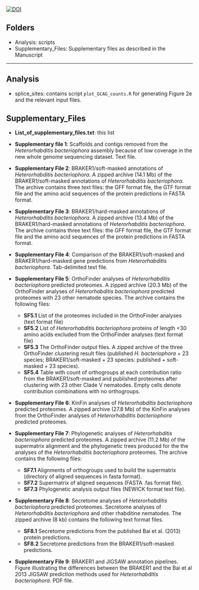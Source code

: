 [![DOI](https://zenodo.org/badge/107890488.svg)](https://zenodo.org/badge/latestdoi/107890488)

Folders
------------
- Analysis: scripts
- Supplementary_Files: Supplementary files as described in the Manuscript
------------


Analysis
------------
- splice_sites: contains script ```plot_GCAG_counts.R``` for generating Figure 2e and the relevant input files.


Supplementary_Files
------------

* **List_of_supplementary_files.txt**: this list

* **Supplementary file 1**: Scaffolds and contigs removed from the *Heterorhabditis bacteriophora* assembly because of low coverage in the new whole genome sequencing dataset. Text file.

* **Supplementary File 2**: BRAKER1/soft-masked annotations of *Heterorhabditis bacteriophora*. A zipped archive (14.1 Mb) of the BRAKER1/soft-masked annotations of *Heterorhabditis bacteriophora*. The archive contains three text files: the GFF format file, the GTF format file and the amino acid sequences of the protein predictions in FASTA format.

* **Supplementary File 3**: BRAKER1/hard-masked annotations of *Heterorhabditis bacteriophora*. A zipped archive (13.4 Mb) of the BRAKER1/hard-masked annotations of *Heterorhabditis bacteriophora*. The archive contains three text files: the GFF format file, the GTF format file and the amino acid sequences of the protein predictions in FASTA format.

* **Supplementary File 4**: Comparison of the BRAKER1/soft-masked and BRAKER1/hard-masked gene predictions from *Heterorhabditis bacteriophora*. Tab-delimited text file.

* **Supplementary File 5**: OrthoFinder analyses of *Heterorhabditis bacteriophora* predicted proteomes. A zipped archive (20.3 Mb) of the OrthoFinder analyses of *Heterorhabditis bacteriophora* predicted proteomes with 23 other nematode species. The archive contains the following files:
    * **SF5.1** List of the proteomes included in the OrthoFinder analyses (text format file)
    * **SF5.2** List of *Heterorhabditis bacteriophora* proteins of length <30 amino acids excluded from the OrthoFinder analyses (text format file)
    * **SF5.3** The OrthoFinder output files. A zipped archive of the three OrthoFinder clustering result files (published *H. bacteriophora* + 23 species; BRAKER1/soft-masked + 23 species: published + soft-masked + 23 species).
    * **SF5.4** Table with count of orthogroups at each contribution ratio from the BRAKER1/soft-masked and published proteomes after clustering with 23 other Clade V nematodes. Empty cells denote contribution combinations with no orthogroups.
 
* **Supplementary File 6**: KinFin analyses of *Heterorhabditis bacteriophora* predicted proteomes. A zipped archive (27.8 Mb) of the KinFin analyses from the OrthoFinder analyses of *Heterorhabditis bacteriophora* predicted proteomes.

* **Supplementary File 7**: Phylogenetic analyses of *Heterorhabditis bacteriophora* predicted proteomes. A zipped archive (11.2 Mb) of the supermatrix alignment and the phylogenetic trees produced for the the analyses of the *Heterorhabditis bacteriophora* proteomes. The archive contains the following files:
    * **SF7.1** Alignments of orthogroups used to build the supermatrix (directory of aligned sequences in fasta format).
    * **SF7.2** Supermatrix of aligned sequences (FASTA .fas format file).
    * **SF7.3** Phylogenetic analysis output files (NEWICK format text file).
 
* **Supplementary File 8**: Secretome analyses of *Heterorhabditis bacteriophora* predicted proteomes. Secretome analyses of *Heterorhabditis bacteriophora* and other rhabditine nematodes. The zipped archive (8 kb) contains the following text format files.
    * **SF8.1** Secretome predictions from the published Bai et al. (2013) protein predictions.
    * **SF8.2** Secretome predictions from the BRAKER1/soft-masked predictions.
 
* **Supplementary File 9**: BRAKER1 and JIGSAW annotation pipelines. Figure illustrating the differences between the BRAKER1 and the Bai et al 2013 JIGSAW prediction methods used for *Heterorhabditis bacteriophora*. PDF file.
